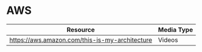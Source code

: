 # AWS
Resource | Media Type
--------- | -----------
https://aws.amazon.com/this-is-my-architecture | Videos

